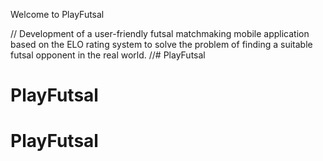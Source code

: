 Welcome to PlayFutsal

// Development of a user-friendly futsal matchmaking mobile application based on the ELO rating system to solve the problem of finding a suitable futsal opponent in the real world. //# PlayFutsal
# PlayFutsal
# PlayFutsal
